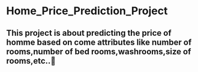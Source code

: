 # Home_Price_Prediction_Project
## This project is about predicting the price of homme based on come attributes like number of rooms,number of bed rooms,washrooms,size of rooms,etc..🏡
